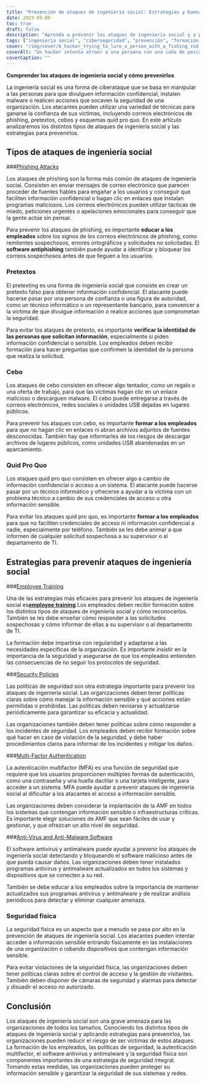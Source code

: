 ```yaml
---
title: "Prevención de ataques de ingeniería social: Estrategias y buenas prácticas"
date: 2023-05-09
toc: true
draft: false
description: "Aprenda a prevenir los ataques de ingeniería social y a proteger la información confidencial de su organización con formación para empleados, políticas de seguridad y mucho más."
tags: ["ingeniería social", "ciberseguridad", "prevención", "formación de empleados", "políticas de seguridad", "autenticación multifactor", "antivirus", "seguridad física", "normativa gubernamental", "FISMA", "HIPAA", "protección de datos", "amenazas cibernéticas", "seguridad de la red", "seguridad de la información", "información sensible", "ciberdelincuencia", "conformidad", "estrategia de ciberseguridad", "seguridad de los datos"]
cover: "/img/cover/A_hacker_trying_to_lure_a_person_with_a_fishing_rod.png"
coverAlt: "Un hacker intenta atraer a una persona con una caña de pescar, mientras que un escudo y un candado simbolizan la ciberseguridad."
coverCaption: ""
---
```


**Comprender los ataques de ingeniería social y cómo prevenirlos**

La ingeniería social es una forma de ciberataque que se basa en manipular a las personas para que divulguen información confidencial, instalen malware o realicen acciones que socaven la seguridad de una organización. Los atacantes pueden utilizar una variedad de técnicas para ganarse la confianza de sus víctimas, incluyendo correos electrónicos de phishing, pretextos, cebos y esquemas quid pro quo. En este artículo analizaremos los distintos tipos de ataques de ingeniería social y las estrategias para prevenirlos.

## Tipos de ataques de ingeniería social

###[Phishing Attacks](https://simeononsecurity.com/articles/how-to-identify-phishing/)

Los ataques de phishing son la forma más común de ataques de ingeniería social. Consisten en enviar mensajes de correo electrónico que parecen proceder de fuentes fiables para engañar a los usuarios y conseguir que faciliten información confidencial o hagan clic en enlaces que instalan programas maliciosos. Los correos electrónicos pueden utilizar tácticas de miedo, peticiones urgentes o apelaciones emocionales para conseguir que la gente actúe sin pensar.

Para prevenir los ataques de phishing, es importante **educar a los empleados** sobre los signos de los correos electrónicos de phishing, como remitentes sospechosos, errores ortográficos y solicitudes no solicitadas. El **software antiphishing** también puede ayudar a identificar y bloquear los correos sospechosos antes de que lleguen a los usuarios.

### Pretextos

El pretexting es una forma de ingeniería social que consiste en crear un pretexto falso para obtener información confidencial. El atacante puede hacerse pasar por una persona de confianza o una figura de autoridad, como un técnico informático o un representante bancario, para convencer a la víctima de que divulgue información o realice acciones que comprometan la seguridad.

Para evitar los ataques de pretexto, es importante **verificar la identidad de las personas que solicitan información**, especialmente si piden información confidencial o sensible. Los empleados deben recibir formación para hacer preguntas que confirmen la identidad de la persona que realiza la solicitud.

### Cebo

Los ataques de cebo consisten en ofrecer algo tentador, como un regalo o una oferta de trabajo, para que las víctimas hagan clic en un enlace malicioso o descarguen malware. El cebo puede entregarse a través de correos electrónicos, redes sociales o unidades USB dejadas en lugares públicos.

Para prevenir los ataques con cebo, es importante **formar a los empleados** para que no hagan clic en enlaces ni abran archivos adjuntos de fuentes desconocidas. También hay que informarles de los riesgos de descargar archivos de lugares públicos, como unidades USB abandonadas en un aparcamiento.

### Quid Pro Quo

Los ataques quid pro quo consisten en ofrecer algo a cambio de información confidencial o acceso a un sistema. El atacante puede hacerse pasar por un técnico informático y ofrecerse a ayudar a la víctima con un problema técnico a cambio de sus credenciales de acceso u otra información sensible.

Para evitar los ataques quid pro quo, es importante **formar a los empleados** para que no faciliten credenciales de acceso ni información confidencial a nadie, especialmente por teléfono. También se les debe animar a que informen de cualquier solicitud sospechosa a su supervisor o al departamento de TI.

## Estrategias para prevenir ataques de ingeniería social

###[Employee Training](https://simeononsecurity.com/articles/how-to-build-and-manage-an-effective-cybersecurity-awareness-training-program/)

Una de las estrategias más eficaces para prevenir los ataques de ingeniería social es[**employee training**](https://simeononsecurity.com/articles/how-to-build-and-manage-an-effective-cybersecurity-awareness-training-program/) Los empleados deben recibir formación sobre los distintos tipos de ataques de ingeniería social y cómo reconocerlos. También se les debe enseñar cómo responder a las solicitudes sospechosas y cómo informar de ellas a su supervisor o al departamento de TI.

La formación debe impartirse con regularidad y adaptarse a las necesidades específicas de la organización. Es importante insistir en la importancia de la seguridad y asegurarse de que los empleados entienden las consecuencias de no seguir los protocolos de seguridad.

###[Security Policies](https://simeononsecurity.com/articles/how-to-secure-your-organization-against-insider-threats/)

Las políticas de seguridad son otra estrategia importante para prevenir los ataques de ingeniería social. Las organizaciones deben tener políticas claras sobre cómo manejar la información sensible y qué acciones están permitidas o prohibidas. Las políticas deben revisarse y actualizarse periódicamente para garantizar su eficacia y actualidad.

Las organizaciones también deben tener políticas sobre cómo responder a los incidentes de seguridad. Los empleados deben recibir formación sobre qué hacer en caso de violación de la seguridad, y debe haber procedimientos claros para informar de los incidentes y mitigar los daños.

###[Multi-Factor Authentication](https://simeononsecurity.com/articles/the-pros-and-cons-of-multi-factor-autentication/)

La autenticación multifactor (MFA) es una función de seguridad que requiere que los usuarios proporcionen múltiples formas de autenticación, como una contraseña y una huella dactilar o una tarjeta inteligente, para acceder a un sistema. MFA puede ayudar a prevenir ataques de ingeniería social al dificultar a los atacantes el acceso a información sensible.

Las organizaciones deben considerar la implantación de la AMF en todos los sistemas que contengan información sensible o infraestructuras críticas. Es importante elegir soluciones de AMF que sean fáciles de usar y gestionar, y que ofrezcan un alto nivel de seguridad.

###[Anti-Virus and Anti-Malware Software](https://simeononsecurity.com/recommendations/anti-virus)

El software antivirus y antimalware puede ayudar a prevenir los ataques de ingeniería social detectando y bloqueando el software malicioso antes de que pueda causar daños. Las organizaciones deben tener instalados programas antivirus y antimalware actualizados en todos los sistemas y dispositivos que se conecten a su red.

También se debe educar a los empleados sobre la importancia de mantener actualizados sus programas antivirus y antimalware y de realizar análisis periódicos para detectar y eliminar cualquier amenaza.

### Seguridad física

La seguridad física es un aspecto que a menudo se pasa por alto en la prevención de ataques de ingeniería social. Los atacantes pueden intentar acceder a información sensible entrando físicamente en las instalaciones de una organización o robando dispositivos que contengan información sensible.

Para evitar violaciones de la seguridad física, las organizaciones deben tener políticas claras sobre el control de acceso y la gestión de visitantes. También deben disponer de cámaras de seguridad y alarmas para detectar y disuadir el acceso no autorizado.

## Conclusión

Los ataques de ingeniería social son una grave amenaza para las organizaciones de todos los tamaños. Conociendo los distintos tipos de ataques de ingeniería social y aplicando estrategias para prevenirlos, las organizaciones pueden reducir el riesgo de ser víctimas de estos ataques. La formación de los empleados, las políticas de seguridad, la autenticación multifactor, el software antivirus y antimalware y la seguridad física son componentes importantes de una estrategia de seguridad integral. Tomando estas medidas, las organizaciones pueden proteger su información sensible y garantizar la seguridad de sus sistemas y redes.
